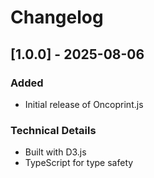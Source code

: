 # Changelog

## [1.0.0] - 2025-08-06

### Added
- Initial release of Oncoprint.js

### Technical Details
- Built with D3.js
- TypeScript for type safety